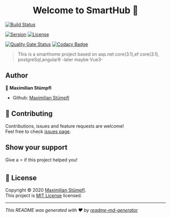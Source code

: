 <h1 align="center">Welcome to SmartHub 👋</h1>

[![Build Status](https://dev.azure.com/SmartHub-Studio/SmartHub/_apis/build/status/SmartHub-Io.SmartHub?branchName=master)](https://dev.azure.com/SmartHub-Studio/SmartHub/_build/latest?definitionId=2&branchName=master)

[![Sersion](https://img.shields.io/badge/version-0.0.2-blue.svg?cacheSeconds=2592000)](https://github.com/SmartHub-Io/SmartHub/releases)
[![License](https://img.shields.io/badge/License-MIT%20License-yellow)](https://github.com/SmartHub-Io/SmartHub/blob/master/LICENSE)

[![Quality Gate Status](https://sonarcloud.io/api/project_badges/measure?project=smarthub-io&metric=alert_status)](https://sonarcloud.io/dashboard?id=smarthub-io)
[![Codacy Badge](https://api.codacy.com/project/badge/Grade/ba5ed91a4cd64a4091cf5038b8d67f2b)](https://www.codacy.com/manual/lTimeless/Corellia_Server?utm_source=github.com&amp;utm_medium=referral&amp;utm_content=lTimeless/Corellia_Server&amp;utm_campaign=Badge_Grade)

> This is a smarthome project based on asp.net core(3.1),ef core(3.1), postgreSql,angular9 -later maybe Vue3-

## Author

👤 **Maximilian Stümpfl**

* Github: [Maximilian Stümpfl](https://github.com/lTimeless)

## 🤝 Contributing

Contributions, issues and feature requests are welcome!<br />Feel free to check [issues page](https://github.com/SmartHub-Io/SmartHub/issues). 

## Show your support

Give a ⭐️ if this project helped you!

## 📝 License

Copyright © 2020 [Maximilian Stümpfl](https://github.com/lTimeless).<br />
This project is [MIT License](https://github.com/SmartHub-Io/SmartHub/blob/master/LICENSE) licensed.

***
_This README was generated with ❤️ by [readme-md-generator](https://github.com/kefranabg/readme-md-generator)_
